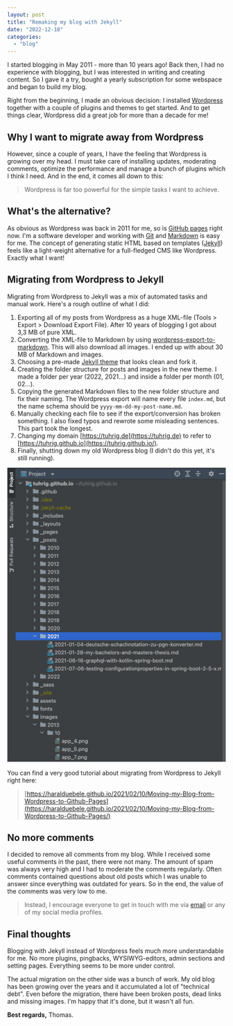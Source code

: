 ```yaml
---
layout: post
title: "Remaking my blog with Jekyll"
date: "2022-12-18"
categories: 
  - "blog"
---
```


I started blogging in May 2011 - more than 10 years ago!
Back then, I had no experience with blogging, but I was interested in writing and creating content.
So I gave it a try, bought a yearly subscription for some webspace and began to build my blog.

Right from the beginning, I made an obvious decision: 
I installed [Wordpress](https://wordpress.com/) together with a couple of plugins and themes to get started.
And to get things clear, Wordpress did a great job for more than a decade for me!

## Why I want to migrate away from Wordpress

However, since a couple of years, I have the feeling that Wordpress is growing over my head.
I must take care of installing updates, moderating comments, optimize the performance and manage a bunch of plugins which I think I need.
And in the end, it comes all down to this:

> Wordpress is far too powerful for the simple tasks I want to achieve.

## What's the alternative?

As obvious as Wordpress was back in 2011 for me, so is [GitHub pages](https://pages.github.com/) right now.
I'm a software developer and working with [Git](https://git-scm.com/) and [Markdown](https://en.wikipedia.org/wiki/Markdown) is easy for me.
The concept of generating static HTML based on templates ([Jekyll](https://jekyllrb.com/)) feels like a light-weight alternative for a full-fledged CMS like Wordpress.
Exactly what I want!

## Migrating from Wordpress to Jekyll

Migrating from Wordpress to Jekyll was a mix of automated tasks and manual work.
Here's a rough outline of what I did:

1. Exporting all of my posts from Wordpress as a huge XML-file (Tools > Export > Download Export File).
After 10 years of blogging I got about 3,3 MB of pure XML.
2. Converting the XML-file to Markdown by using [wordpress-export-to-markdown](https://github.com/lonekorean/wordpress-export-to-markdown).
This will also download all images. I ended up with about 30 MB of Markdown and images.
3. Choosing a pre-made [Jekyll theme](https://jekyllthemes.io/theme/reverie) that looks clean and fork it.
4. Creating the folder structure for posts and images in the new theme.
I made a folder per year (2022, 2021...) and inside a folder per month (01, 02...).
5. Copying the generated Markdown files to the new folder structure and fix their naming.
The Wordpress export will name every file `index.md`, but the name schema should be `yyyy-mm-dd-my-post-name.md`.
6. Manually checking each file to see if the export/conversion has broken something.
I also fixed typos and rewrote some misleading sentences.
This part took the longest.
7. Changing my domain [https://tuhrig.de](https://tuhrig.de) to refer to [https://tuhrig.github.io](https://tuhrig.github.io/).
8. Finally, shutting down my old Wordpress blog (I didn't do this yet, it's still running). 

![](/images/2022/12/blog-project-structure.png)

You can find a very good tutorial about migrating from Wordpress to Jekyll right here:

> [https://haralduebele.github.io/2021/02/10/Moving-my-Blog-from-Wordpress-to-Github-Pages](https://haralduebele.github.io/2021/02/10/Moving-my-Blog-from-Wordpress-to-Github-Pages/)

## No more comments

I decided to remove all comments from my blog. 
While I received some useful comments in the past, there were not many.
The amount of spam was always very high and I had to moderate the comments regularly.
Often comments contained questions about old posts which I was unable to answer since everything was outdated for years.
So in the end, the value of the comments was very low to me.

> Instead, I encourage everyone to get in touch with me via [email](mailto:mail@tuhrig.de) or any of my social media profiles.

## Final thoughts

Blogging with Jekyll instead of Wordpress feels much more understandable for me.
No more plugins, pingbacks, WYSIWYG-editors, admin sections and setting pages.
Everything seems to be more under control. 

The actual migration on the other side was a bunch of work. 
My old blog has been growing over the years and it accumulated a lot of "technical debt".
Even before the migration, there have been broken posts, dead links and missing images.
I'm happy that it's done, but it wasn't all fun.

**Best regards,** Thomas.
